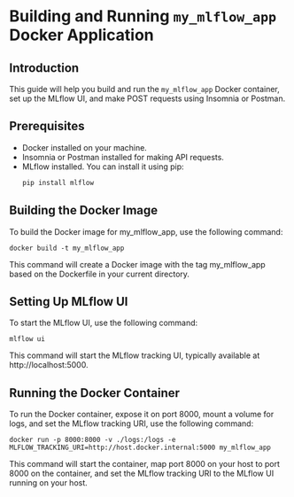# Building and Running `my_mlflow_app` Docker Application

## Introduction

This guide will help you build and run the `my_mlflow_app` Docker container, set up the MLflow UI, and make POST requests using Insomnia or Postman.

## Prerequisites

- Docker installed on your machine.
- Insomnia or Postman installed for making API requests.
- MLflow installed. You can install it using pip:
  ```bash
  pip install mlflow

## Building the Docker Image

To build the Docker image for my_mlflow_app, use the following command:

  `docker build -t my_mlflow_app`

This command will create a Docker image with the tag my_mlflow_app based on the Dockerfile in your current directory.

## Setting Up MLflow UI

To start the MLflow UI, use the following command:

  `mlflow ui`

This command will start the MLflow tracking UI, typically available at http://localhost:5000.

## Running the Docker Container

To run the Docker container, expose it on port 8000, mount a volume for logs, and set the MLflow tracking URI, use the following command:

  `docker run -p 8000:8000 -v ./logs:/logs -e MLFLOW_TRACKING_URI=http://host.docker.internal:5000 my_mlflow_app`

This command will start the container, map port 8000 on your host to port 8000 on the container, and set the MLflow tracking URI to the MLflow UI running on your host.

